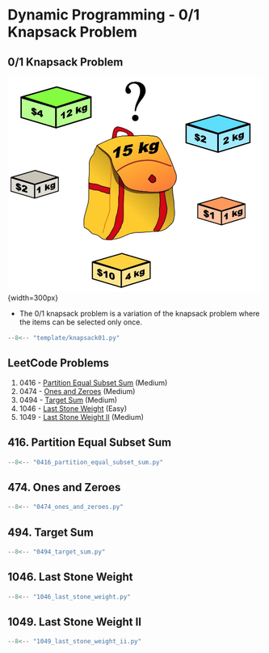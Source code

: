 # Dynamic Programming - 0/1 Knapsack Problem

## 0/1 Knapsack Problem

![knapsack01](../imgs/knapsack01.jpg){width=300px}

-   The 0/1 knapsack problem is a variation of the knapsack problem where the items can be selected only once.

```python title="template/knapsack01.py"
--8<-- "template/knapsack01.py"
```

## LeetCode Problems

1. 0416 - [Partition Equal Subset Sum](https://leetcode.com/problems/partition-equal-subset-sum/) (Medium)
2. 0474 - [Ones and Zeroes](https://leetcode.com/problems/ones-and-zeroes/) (Medium)
3. 0494 - [Target Sum](https://leetcode.com/problems/target-sum/) (Medium)
4. 1046 - [Last Stone Weight](https://leetcode.com/problems/last-stone-weight/) (Easy)
5. 1049 - [Last Stone Weight II](https://leetcode.com/problems/last-stone-weight-ii/) (Medium)

## 416. Partition Equal Subset Sum

```python
--8<-- "0416_partition_equal_subset_sum.py"
```

## 474. Ones and Zeroes

```python
--8<-- "0474_ones_and_zeroes.py"
```

## 494. Target Sum

```python
--8<-- "0494_target_sum.py"
```

## 1046. Last Stone Weight

```python
--8<-- "1046_last_stone_weight.py"
```

## 1049. Last Stone Weight II

```python
--8<-- "1049_last_stone_weight_ii.py"
```
